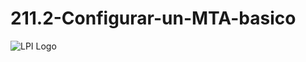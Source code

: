 # 211.2-Configurar-un-MTA-basico
![LPI Logo](../../../wallpaper/et_linux.png "Buscando al hombre nuevo")
